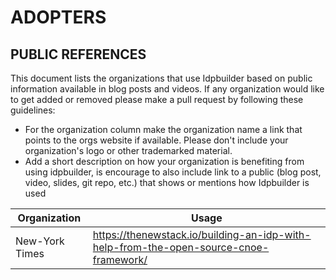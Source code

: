 ADOPTERS
========

PUBLIC REFERENCES
-----------------

This document lists the organizations that use Idpbuilder based on public information available in blog posts and videos.
If any organization would like to get added or removed please make a pull request by following these guidelines:

*  For the organization column make the organization name a link that points to the orgs website if available. Please don't include your organization's logo or other trademarked material.
* Add a short description on how your organization is benefiting from using idpbuilder,  is encourage to also include link to a public (blog post, video, slides, git repo, etc.) that shows or mentions how Idpbuilder is used

| Organization   | Usage                                                                           |
|----------------|-------------------------------------------------------------------------------------|
| New-York Times | <https://thenewstack.io/building-an-idp-with-help-from-the-open-source-cnoe-framework/>                                   |